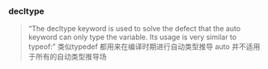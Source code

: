 
### decltype
> “The decltype keyword is used to solve the defect that the auto keyword can only type the variable. Its usage is very similar to typeof:”
> 类似typedef
> 都用来在编译时期进行自动类型推导
>  auto 并不适用于所有的自动类型推导场
> 
